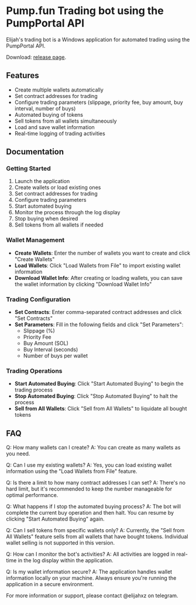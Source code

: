 # Pump.fun Trading bot using the PumpPortal API

Elijah's trading bot is a Windows application for automated trading using the PumpPortal API.

Download: [release page](https://github.com/Some1private/pumpfunbot/releases).

## Features

- Create multiple wallets automatically
- Set contract addresses for trading
- Configure trading parameters (slippage, priority fee, buy amount, buy interval, number of buys)
- Automated buying of tokens
- Sell tokens from all wallets simultaneously
- Load and save wallet information
- Real-time logging of trading activities

## Documentation

### Getting Started

1. Launch the application
2. Create wallets or load existing ones
3. Set contract addresses for trading
4. Configure trading parameters
5. Start automated buying
6. Monitor the process through the log display
7. Stop buying when desired
8. Sell tokens from all wallets if needed

### Wallet Management

- **Create Wallets**: Enter the number of wallets you want to create and click "Create Wallets"
- **Load Wallets**: Click "Load Wallets from File" to import existing wallet information
- **Download Wallet Info**: After creating or loading wallets, you can save the wallet information by clicking "Download Wallet Info"

### Trading Configuration

- **Set Contracts**: Enter comma-separated contract addresses and click "Set Contracts"
- **Set Parameters**: Fill in the following fields and click "Set Parameters":
  - Slippage (%)
  - Priority Fee
  - Buy Amount (SOL)
  - Buy Interval (seconds)
  - Number of buys per wallet

### Trading Operations

- **Start Automated Buying**: Click "Start Automated Buying" to begin the trading process
- **Stop Automated Buying**: Click "Stop Automated Buying" to halt the process
- **Sell from All Wallets**: Click "Sell from All Wallets" to liquidate all bought tokens

## FAQ

Q: How many wallets can I create?
A: You can create as many wallets as you need.

Q: Can I use my existing wallets?
A: Yes, you can load existing wallet information using the "Load Wallets from File" feature. 

Q: Is there a limit to how many contract addresses I can set?
A: There's no hard limit, but it's recommended to keep the number manageable for optimal performance.

Q: What happens if I stop the automated buying process?
A: The bot will complete the current buy operation and then halt. You can resume by clicking "Start Automated Buying" again.

Q: Can I sell tokens from specific wallets only?
A: Currently, the "Sell from All Wallets" feature sells from all wallets that have bought tokens. Individual wallet selling is not supported in this version.

Q: How can I monitor the bot's activities?
A: All activities are logged in real-time in the log display within the application.

Q: Is my wallet information secure?
A: The application handles wallet information locally on your machine. Always ensure you're running the application in a secure environment.

For more information or support, please contact @elijahxz on telegram.
